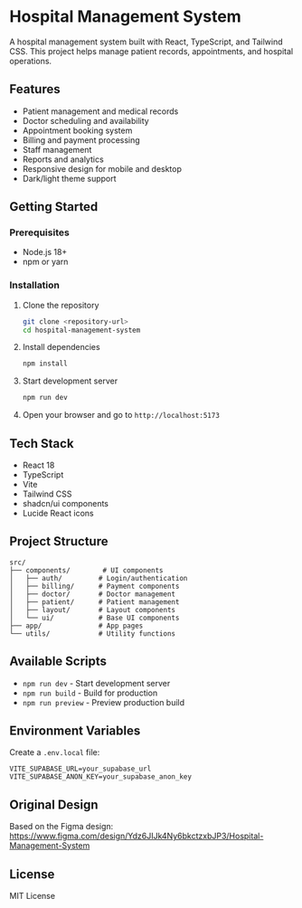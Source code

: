 # Hospital Management System

A hospital management system built with React, TypeScript, and Tailwind CSS. This project helps manage patient records, appointments, and hospital operations.

## Features

- Patient management and medical records
- Doctor scheduling and availability
- Appointment booking system
- Billing and payment processing
- Staff management
- Reports and analytics
- Responsive design for mobile and desktop
- Dark/light theme support

## Getting Started

### Prerequisites

- Node.js 18+
- npm or yarn

### Installation

1. Clone the repository

   ```bash
   git clone <repository-url>
   cd hospital-management-system
   ```

2. Install dependencies

   ```bash
   npm install
   ```

3. Start development server

   ```bash
   npm run dev
   ```

4. Open your browser and go to `http://localhost:5173`

## Tech Stack

- React 18
- TypeScript
- Vite
- Tailwind CSS
- shadcn/ui components
- Lucide React icons

## Project Structure

```
src/
├── components/        # UI components
│   ├── auth/         # Login/authentication
│   ├── billing/      # Payment components
│   ├── doctor/       # Doctor management
│   ├── patient/      # Patient management
│   ├── layout/       # Layout components
│   └── ui/           # Base UI components
├── app/              # App pages
└── utils/            # Utility functions
```

## Available Scripts

- `npm run dev` - Start development server
- `npm run build` - Build for production
- `npm run preview` - Preview production build

## Environment Variables

Create a `.env.local` file:

```env
VITE_SUPABASE_URL=your_supabase_url
VITE_SUPABASE_ANON_KEY=your_supabase_anon_key
```

## Original Design

Based on the Figma design: https://www.figma.com/design/Ydz6JIJk4Ny6bkctzxbJP3/Hospital-Management-System

## License

MIT License
